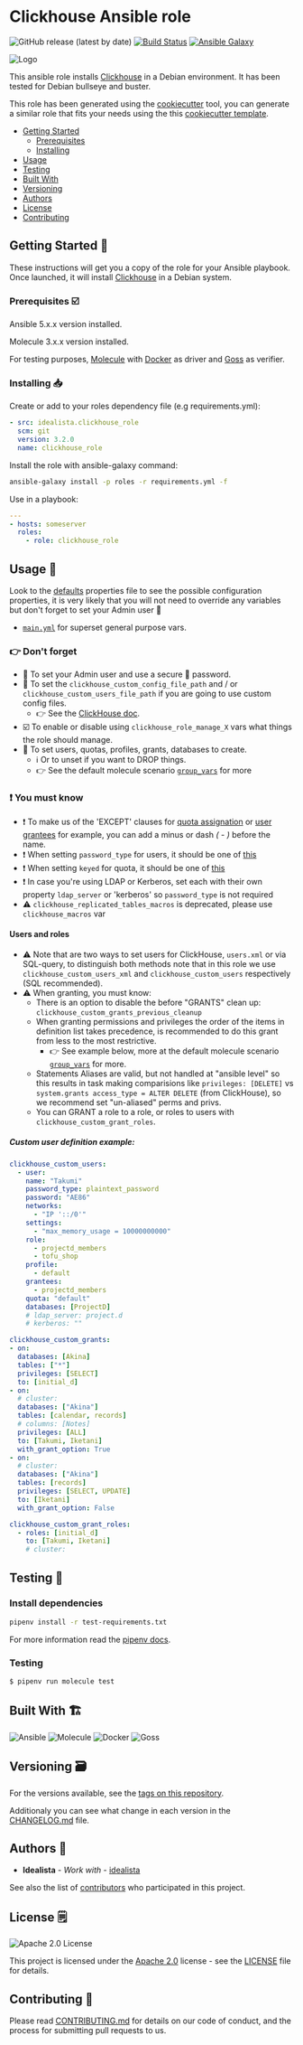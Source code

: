 # Clickhouse Ansible role

![GitHub release (latest by date)](https://img.shields.io/github/v/release/idealista/clickhouse_role?color=%23B62682)
[![Build Status](https://travis-ci.org/idealista/clickhouse_role.png)](https://travis-ci.org/idealista/clickhouse_role) [![Ansible Galaxy](https://img.shields.io/badge/galaxy-idealista.clickhouse_role-B62682.svg)](https://galaxy.ansible.com/idealista/clickhouse_role)

![Logo](https://raw.githubusercontent.com/idealista/clickhouse_role/main/logo.gif)

This ansible role installs [Clickhouse](https://clickhouse.com/) in a Debian environment. It has been tested for Debian bullseye and buster.

This role has been generated using the [cookiecutter](https://github.com/cookiecutter/cookiecutter) tool, you can generate a similar role that fits your needs using the this [cookiecutter template](https://github.com/idealista/cookiecutter-ansible-role).

- [Getting Started](#getting-started-checkered_flag)
  - [Prerequisites](#prerequisites-ballot_box_with_check)
  - [Installing](#Installing-inbox_tray )
- [Usage](#usage-runner)
- [Testing](#testing-test_tube)
- [Built With](#built-with-building_construction)
- [Versioning](#versioning-card_file_box)
- [Authors](#authors-superhero)
- [License](#license-spiral_notepad)
- [Contributing](#contributing-construction_worker)

## Getting Started :checkered_flag:

These instructions will get you a copy of the role for your Ansible playbook. Once launched, it will install [Clickhouse](https://clickhouse.com/) in a Debian system.

### Prerequisites :ballot_box_with_check:

Ansible 5.x.x version installed.

Molecule 3.x.x version installed.

For testing purposes, [Molecule](https://molecule.readthedocs.io/) with [Docker](https://www.docker.com/) as driver and [Goss](https://github.com/aelsabbahy/goss) as verifier.

### Installing :inbox_tray:

Create or add to your roles dependency file (e.g requirements.yml):

```yml
- src: idealista.clickhouse_role
  scm: git
  version: 3.2.0
  name: clickhouse_role
```

Install the role with ansible-galaxy command:

```sh
ansible-galaxy install -p roles -r requirements.yml -f
```

Use in a playbook:

```yml
---
- hosts: someserver
  roles:
    - role: clickhouse_role
```

## Usage :runner:

Look to the [defaults](defaults/main.yml) properties file to see the possible configuration properties, it is very likely that you will not need to override any variables but don't forget to set your Admin user 🦸

- [`main.yml`](./defaults/main.yml) for superset general purpose vars.

### 👉 Don't forget

- 🦸 To set your Admin user and use a secure 🔑 password.
- 📝 To set the `clickhouse_custom_config_file_path` and / or `clickhouse_custom_users_file_path` if you are going to use custom config files.
  - 👉 See the [ClickHouse doc](https://clickhouse.com/docs/en/operations/configuration-files/).
- ☑️ To enable or disable using `clickhouse_role_manage_X` vars what things the role should manage.
- 📝 To set users, quotas, profiles, grants, databases to create.
  - ℹ️ Or to unset if you want to DROP things.
  - 👉 See the default molecule scenario [`group_vars`](./molecule/default/group_vars/clickhouse_group.yml) for more

### ❗ You must know

- ❗ To make us of the 'EXCEPT' clauses for [quota assignation](https://clickhouse.com/docs/en/sql-reference/statements/create/quota/) or [user grantees](https://clickhouse.com/docs/en/sql-reference/statements/create/user/#grantees) for example, you can add a minus or dash _( - )_ before the name.
- ❗ When setting `password_type` for users, it should be one of [this](https://clickhouse.com/docs/en/sql-reference/statements/create/user/#identification)
- ❗ When setting `keyed` for quota, it should be one of [this](https://clickhouse.com/docs/en/sql-reference/statements/create/quota/)
- ❗ In case you're using LDAP or Kerberos, set each with their own property `ldap_server` or 'kerberos' so `password_type` is not required
- ⚠️ `clickhouse_replicated_tables_macros` is deprecated, please use `clickhouse_macros` var

#### Users and roles

- ⚠️ Note that are two ways to set users for ClickHouse, `users.xml` or via SQL-query, to distinguish both methods note that in this role we use `clickhouse_custom_users_xml` and `clickhouse_custom_users` respectively (SQL recommended).
- ⚠️ When granting, you must know:
  - There is an option to disable the before "GRANTS" clean up: `clickhouse_custom_grants_previous_cleanup`
  - When granting permissions and privileges the order of the items in definition list takes precedence, is recommended to do this grant from less to the most restrictive.
    - 👉 See example below, more at the default molecule scenario [`group_vars`](./molecule/default/group_vars/clickhouse_group.yml) for more.
  - Statements Aliases are valid, but not handled at "ansible level" so this results in task making comparisions like `privileges: [DELETE]` vs `system.grants access_type = ALTER DELETE` (from ClickHouse), so we recommend set "un-aliased" perms and privs.
  - You can GRANT a role to a role, or roles to users with `clickhouse_custom_grant_roles`.

##### Custom user definition example:

  ```yml
  clickhouse_custom_users:
    - user:
      name: "Takumi"
      password_type: plaintext_password
      password: "AE86"
      networks:
        - "IP '::/0'"
      settings:
        - "max_memory_usage = 10000000000"
      role:
        - projectd_members
        - tofu_shop
      profile:
        - default
      grantees:
        - projectd_members
      quota: "default"
      databases: [ProjectD]
      # ldap_server: project.d
      # kerberos: ""

  clickhouse_custom_grants:
  - on:
    databases: [Akina]
    tables: ["*"]
    privileges: [SELECT]
    to: [initial_d]
  - on:
    # cluster:
    databases: ["Akina"]
    tables: [calendar, records]
    # columns: [Notes]
    privileges: [ALL]
    to: [Takumi, Iketani]
    with_grant_option: True
  - on:
    # cluster:
    databases: ["Akina"]
    tables: [records]
    privileges: [SELECT, UPDATE]
    to: [Iketani]
    with_grant_option: False

  clickhouse_custom_grant_roles:
    - roles: [initial_d]
      to: [Takumi, Iketani]
      # cluster:
```

## Testing :test_tube:

### Install dependencies

```sh
pipenv install -r test-requirements.txt
```

For more information read the [pipenv docs](ipenv-fork.readthedocs.io/en/latest/).

### Testing

```sh
$ pipenv run molecule test 
```

## Built With :building_construction:

![Ansible](https://img.shields.io/badge/ansible-4.10.0-green.svg)
![Molecule](https://img.shields.io/badge/molecule-3.5.2-green.svg)
![Docker](https://img.shields.io/badge/docker-5.0.3-blue.svg)
![Goss](https://img.shields.io/badge/goss-0.3.13-green.svg)

## Versioning :card_file_box:

For the versions available, see the [tags on this repository](https://github.com/idealista/clickhouse_role/tags).

Additionaly you can see what change in each version in the [CHANGELOG.md](CHANGELOG.md) file.

## Authors :superhero:

- **Idealista** - _Work with_ - [idealista](https://github.com/idealista)

See also the list of [contributors](https://github.com/idealista/clickhouse_role/contributors) who participated in this project.

## License :spiral_notepad:

![Apache 2.0 License](https://img.shields.io/hexpm/l/plug.svg)

This project is licensed under the [Apache 2.0](https://www.apache.org/licenses/LICENSE-2.0) license - see the [LICENSE](LICENSE) file for details.

## Contributing :construction_worker:

Please read [CONTRIBUTING.md](.github/CONTRIBUTING.md) for details on our code of conduct, and the process for submitting pull requests to us.
